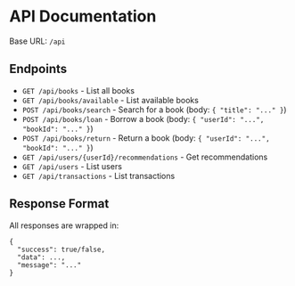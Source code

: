 # API Documentation

Base URL: `/api`

## Endpoints
- `GET /api/books` - List all books
- `GET /api/books/available` - List available books
- `POST /api/books/search` - Search for a book (body: `{ "title": "..." }`)
- `POST /api/books/loan` - Borrow a book (body: `{ "userId": "...", "bookId": "..." }`)
- `POST /api/books/return` - Return a book (body: `{ "userId": "...", "bookId": "..." }`)
- `GET /api/users/{userId}/recommendations` - Get recommendations
- `GET /api/users` - List users
- `GET /api/transactions` - List transactions

## Response Format
All responses are wrapped in:
```
{
  "success": true/false,
  "data": ...,
  "message": "..."
}
```

